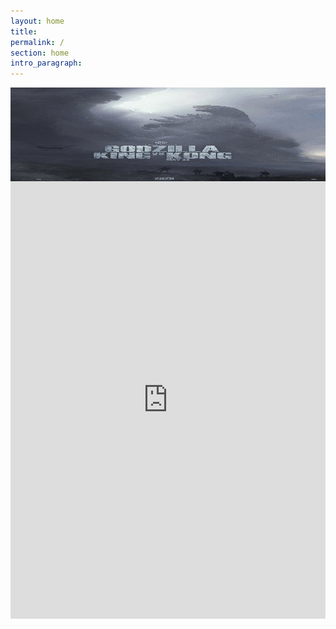 ```yaml
---
layout: home
title: 
permalink: /
section: home
intro_paragraph: 
---
```


<img src="/assets/img/uploads/god_kong2.jpg" width="550" height="150" align="center">

<iframe src="https://survey.zohopublic.com/zs/WYCsgx" frameborder='0' style='height:700px;width:100%;' marginwidth='0' marginheight='0' scrolling='auto'></iframe>
